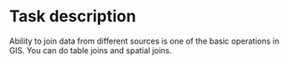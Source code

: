 # Task description
Ability to join data from different sources is one of the basic operations in GIS. You can do table joins and spatial joins.
